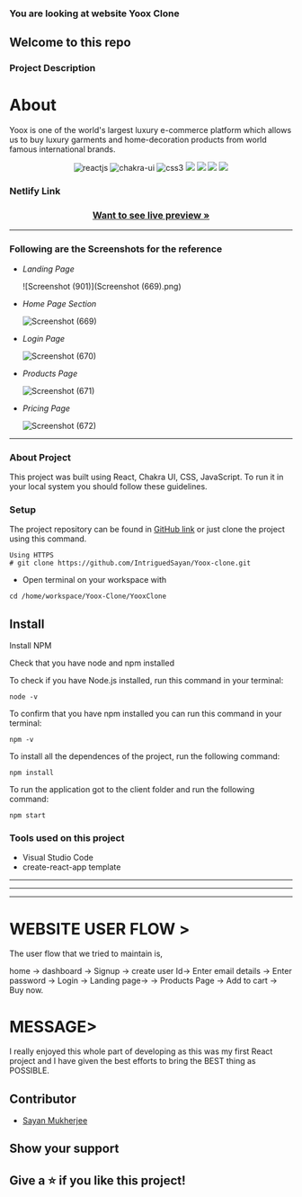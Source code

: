###  You are looking at website <span>Yoox Clone<span>

 <h2>Welcome to this repo</h2>

 ### Project Description
 <h1>About </h1>
 Yoox is one of the world's largest luxury e-commerce platform which allows us to buy luxury garments and home-decoration products from world famous international brands. 
 
 <p align="center">
    <img src="https://img.shields.io/badge/React-20232A?style=for-the-badge&logo=react&logoColor=61DAFB" alt="reactjs" />
    <img src="https://img.shields.io/badge/Chakra%20UI-3bc7bd?style=for-the-badge&logo=chakraui&logoColor=white" alt="chakra-ui"/>
    <img src="https://img.shields.io/badge/CSS3-1572B6?style=for-the-badge&logo=css3&logoColor=white" alt="css3"/>   
    <img src="https://img.shields.io/badge/NPM-%23000000.svg?style=for-the-badge&logo=npm&logoColor=white" />
    <img src="https://img.shields.io/badge/html-%2320232a.svg?style=for-the-badge&logo=HTML&logoColor=%2361DAFB" />
    <img src="https://img.shields.io/badge/CSS-%2320232a.svg?style=for-the-badge&logo=CSS&logoColor=%2361DAFB" />
    <img src="https://img.shields.io/badge/JS-%2320232a.svg?style=for-the-badge&logo=CSS&logoColor=%2361DAFB" />
    
</p>
 

 
 ### Netlify Link
 
<h3 align="center"><a href="https://sayanyoox.netlify.app/"><strong>Want to see live preview »</strong></a></h3>

---


 

 
 
 ### Following are the Screenshots for the reference

- *Landing Page*

  ![Screenshot (901)](Screenshot (669).png)


- *Home Page Section*

  ![Screenshot (669)](https://user-images.githubusercontent.com/101392591/190845224-63293d57-3cf2-454e-ab76-09679036ccac.png)

- *Login Page*

  ![Screenshot (670)](https://user-images.githubusercontent.com/101392591/190845228-f1117015-3193-49b6-87ed-f7dcc2e1a413.png)

- *Products Page*

  ![Screenshot (671)](https://user-images.githubusercontent.com/101392591/190845229-1aec4a92-53dd-413d-ba7d-1d5df9a4559d.png)

- *Pricing Page*

  ![Screenshot (672)](https://user-images.githubusercontent.com/101392591/190845230-cbc2ca7d-714b-46e9-a5e8-99f5f5ae3000.png)





---

### About Project

This project was built using React, Chakra UI, CSS, JavaScript. To run it in your local system you should follow these guidelines.

### Setup


The project repository can be found in [GitHub link](https://github.com/IntriguedSayan/Yoox-clone.git) or just clone the project using this command. 


```
Using HTTPS
# git clone https://github.com/IntriguedSayan/Yoox-clone.git
```

+ Open terminal on your workspace with

```
cd /home/workspace/Yoox-Clone/YooxClone
```


## Install

Install NPM

Check that you have node and npm installed

To check if you have Node.js installed, run this command in your terminal:


```
node -v
```

To confirm that you have npm installed you can run this command in your terminal:


```
npm -v
```


To install all the dependences of the project, run the following command:


```
npm install
```


To run the application got to the client folder and run the following command:

```
npm start
```


### Tools used on this project

- Visual Studio Code
- create-react-app template


---

------


------
 
<h1>WEBSITE USER FLOW ></h1>

The user flow that we tried to maintain is,

home ->  dashboard -> Signup -> create user Id-> Enter email details -> 
Enter password -> Login -> Landing page-> -> Products Page -> Add to cart -> Buy now.

 <h1>MESSAGE></h1>
 I really enjoyed this whole part of developing as this was my first React project and I have given the best efforts to bring the BEST thing as POSSIBLE.

<br/>

## Contributor
- [Sayan Mukherjee](https://github.com/IntriguedSayan)



## Show your support

Give a ⭐ if you like this project!
---

